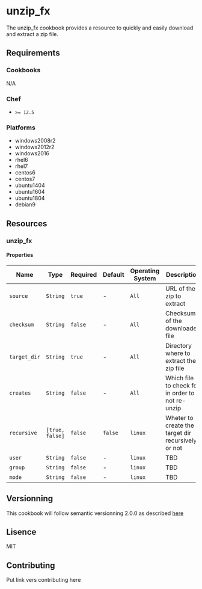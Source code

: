 # unzip_fx
The unzip_fx cookbook provides a resource to quickly and easily download and extract a zip file.
## Requirements
### Cookbooks
N/A

### Chef
* `>= 12.5`

### Platforms
* windows2008r2
* windows2012r2
* windows2016
* rhel6
* rhel7
* centos6
* centos7
* ubuntu1404
* ubuntu1604
* ubuntu1804
* debian9

## Resources
### unzip_fx

#### Properties

| Name | Type | Required | Default | Operating System | Description |
| ---- | ---- | -------- | ------- | --------------- | ----------- |
| `source` | `String` | `true` | - | `All` | URL of the zip to extract |
| `checksum` | `String` | `false` | - | `All` | Checksum of the downloaded file |
| `target_dir` | `String` | `true` | - | `All` | Directory where to extract the zip file |
| `creates` | `String` | `false` | - | `All` | Which file to check for in order to not re-unzip |
| `recursive` | `[true, false]` | `false` | `false` | `linux` | Wheter to create the target dir recursively or not |
| `user` | `String` | `false` | - | `linux` | TBD |
| `group` | `String` | `false` | - | `linux` | TBD |
| `mode` | `String` | `false` | - | `linux` | TBD |

## Versionning
This cookbook will follow semantic versionning 2.0.0 as described [here](https://semver.org/)

## Lisence
MIT

## Contributing
Put link vers contributing here
